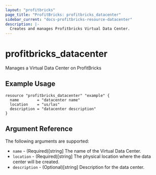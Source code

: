```yaml
---
layout: "profitbricks"
page_title: "ProfitBricks: profitbricks_datacenter"
sidebar_current: "docs-profitbricks-resource-datacenter"
description: |-
  Creates and manages Profitbricks Virtual Data Center.
---
```


# profitbricks\_datacenter

Manages a Virtual Data Center on ProfitBricks

## Example Usage

```
resource "profitbricks_datacenter" "example" {
  name        = "datacenter name"
  location    = "us/las"
  description = "datacenter description"
}
```

## Argument Reference

The following arguments are supported:

* `name` - (Required)[string] The name of the Virtual Data Center.
* `location` - (Required)[string] The physical location where the data center will be created.
* `description` - (Optional)[string] Description for the data center.
